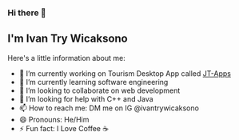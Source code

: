 ### Hi there 👋

## I'm Ivan Try Wicaksono

Here's a little information about me:
- 🔭 I’m currently working on Tourism Desktop App called [JT-Apps](https://github.com/ivantrywicaksono/JT-Apps)
- 🌱 I’m currently learning software engineering
- 👯 I’m looking to collaborate on web development
- 🤔 I’m looking for help with C++ and Java
- 📫 How to reach me: DM me on IG @ivantrywicaksono
- 😄 Pronouns: He/Him
- ⚡ Fun fact: I Love Coffee ☕

